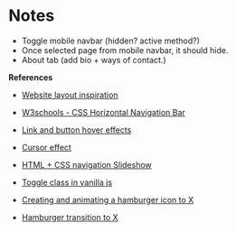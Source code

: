 # Notes

- Toggle mobile navbar (hidden? active method?)
- Once selected page from mobile navbar, it should hide. 
- About tab (add bio + ways of contact.)

**References**
- [Website layout inspiration](https://resilientwebdesign.com/)
- [W3schools - CSS Horizontal Navigation Bar](https://www.w3schools.com/css/css_navbar_horizontal.asp)
- [Link and button hover effects](https://www.youtube.com/watch?v=ceNMP-aQkQ4)
- [Cursor effect](https://www.youtube.com/watch?v=TpwpAYi-p2w)
- [HTML + CSS navigation Slideshow](https://www.youtube.com/watch?v=9Irz0c-6UGw)

- [Toggle class in vanilla js](https://ryfarlane.com/article/toggle-class-vanilla-javascript)
- [Creating and animating a hamburger icon to X](https://ryfarlane.com/article/animated-hamburger-menu-icon-to-x-close-icon-css)
- [Hamburger transition to X](https://www.w3schools.com/howto/howto_css_menu_icon.asp)
